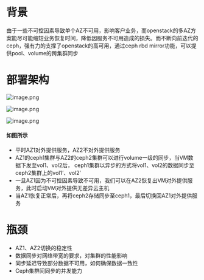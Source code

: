 # 背景
由于一些不可控因素导致单个AZ不可用，影响客户业务，而openstack的多AZ方案能尽可能缩短业务恢复时间，降低因服务不可用造成的损失。而不断向前迭代的ceph，强有力的支撑了openstack的高可用，通过ceph rbd mirror功能，可以提供pool、volume的跨集群同步
# 部署架构
![image.png](https://upload-images.jianshu.io/upload_images/5945542-00cbe90a9304ab04.png?imageMogr2/auto-orient/strip%7CimageView2/2/w/1240)

![image.png](https://upload-images.jianshu.io/upload_images/5945542-82dd7f30d8cd3177.png?imageMogr2/auto-orient/strip%7CimageView2/2/w/1240)

![image.png](https://upload-images.jianshu.io/upload_images/5945542-19c6aa2124ab4892.png?imageMogr2/auto-orient/strip%7CimageView2/2/w/1240)
#### 如图所示
- 平时AZ1对外提供服务，AZ2不对外提供服务
- AZ1的ceph1集群与AZ2的ceph2集群可以进行volume一级的同步，当VM数据下发至vol1、vol2后， ceph1集群以异步的方式将vol1、vol2的数据同步至ceph2集群上的vol1’、vol2’
- 一旦AZ1因为不可控因素导致不可用，我们可以在AZ2恢复出VM对外提供服务，此时启动VM对外提供无差异云主机
- 当AZ1恢复正常后，再将ceph2存储同步至ceph1，最后切换回AZ1对外提供服务

# 瓶颈
- AZ1、AZ2切换的稳定性
- 数据同步对网络带宽的要求，对集群的性能影响
- 同步延迟导致部分数据不可用，如何确保数据一致性
- Ceph集群间同步的并发能力
